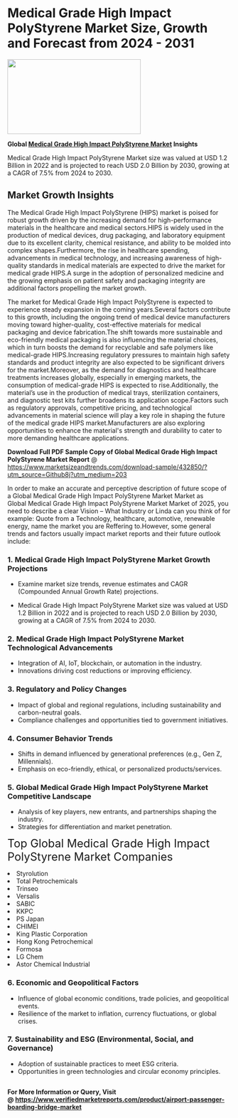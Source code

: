 <H1>Medical Grade High Impact PolyStyrene Market Size, Growth and Forecast from 2024 - 2031</H1><img class="aligncenter size-medium wp-image-584254" src="https://thirdeyenews.in/wp-content/uploads/2024/09/Global-Market-Research-300x168.jpeg" alt="" width="300" height="168" /><p><strong>Global&nbsp;<a href="https://www.marketsizeandtrends.com/download-sample/432850/?utm_source=Github8j?utm_medium=203">Medical Grade High Impact PolyStyrene Market</a> Insights</strong></p><p>Medical Grade High Impact PolyStyrene Market size was valued at USD 1.2 Billion in 2022 and is projected to reach USD 2.0 Billion by 2030, growing at a CAGR of 7.5% from 2024 to 2030.</p><p><h2>Market Growth Insights</h2> <p>The Medical Grade High Impact PolyStyrene (HIPS) market is poised for robust growth driven by the increasing demand for high-performance materials in the healthcare and medical sectors.HIPS is widely used in the production of medical devices, drug packaging, and laboratory equipment due to its excellent clarity, chemical resistance, and ability to be molded into complex shapes.Furthermore, the rise in healthcare spending, advancements in medical technology, and increasing awareness of high-quality standards in medical materials are expected to drive the market for medical grade HIPS.A surge in the adoption of personalized medicine and the growing emphasis on patient safety and packaging integrity are additional factors propelling the market growth. </p> <p>The market for Medical Grade High Impact PolyStyrene is expected to experience steady expansion in the coming years.Several factors contribute to this growth, including the ongoing trend of medical device manufacturers moving toward higher-quality, cost-effective materials for medical packaging and device fabrication.The shift towards more sustainable and eco-friendly medical packaging is also influencing the material choices, which in turn boosts the demand for recyclable and safe polymers like medical-grade HIPS.Increasing regulatory pressures to maintain high safety standards and product integrity are also expected to be significant drivers for the market.Moreover, as the demand for diagnostics and healthcare treatments increases globally, especially in emerging markets, the consumption of medical-grade HIPS is expected to rise.Additionally, the material’s use in the production of medical trays, sterilization containers, and diagnostic test kits further broadens its application scope.Factors such as regulatory approvals, competitive pricing, and technological advancements in material science will play a key role in shaping the future of the medical grade HIPS market.Manufacturers are also exploring opportunities to enhance the material's strength and durability to cater to more demanding healthcare applications.</p><p><span class=""><strong>Download Full PDF Sample Copy of Global Medical Grade High Impact PolyStyrene Market Report</strong> @ <a href="https://www.marketsizeandtrends.com/download-sample/432850/?utm_source=Github8j?utm_medium=203" target="_blank">https://www.marketsizeandtrends.com/download-sample/432850/?utm_source=Github8j?utm_medium=203</a></span></p><p>In order to make an accurate and perceptive description of future scope of a Global&nbsp;Medical Grade High Impact PolyStyrene Market Market as Global&nbsp;Medical Grade High Impact PolyStyrene Market Market of 2025, you need to describe a clear Vision &ndash; What Industry or Linda can you think of for example: Quote from a Technology, healthcare, automotive, renewable energy, name the market you are Reffering to.However, some general trends and factors usually impact market reports and their future outlook include:</p><h3>1.&nbsp;<strong>Medical Grade High Impact PolyStyrene Market Growth Projections</strong></h3><ul><li>Examine market size trends, revenue estimates and CAGR (Compounded Annual Growth Rate) projections.</li><li><p>Medical Grade High Impact PolyStyrene Market size was valued at USD 1.2 Billion in 2022 and is projected to reach USD 2.0 Billion by 2030, growing at a CAGR of 7.5% from 2024 to 2030.</p></li></ul><h3>2.&nbsp;<strong>Medical Grade High Impact PolyStyrene Market Technological Advancements</strong></h3><ul><li>Integration of AI, IoT, blockchain, or automation in the industry.</li><li>Innovations driving cost reductions or improving efficiency.</li></ul><h3>3.&nbsp;<strong>Regulatory and Policy Changes</strong></h3><ul><li>Impact of global and regional regulations, including sustainability and carbon-neutral goals.</li><li>Compliance challenges and opportunities tied to government initiatives.</li></ul><h3>4.&nbsp;<strong>Consumer Behavior Trends</strong></h3><ul><li>Shifts in demand influenced by generational preferences (e.g., Gen Z, Millennials).</li><li>Emphasis on eco-friendly, ethical, or personalized products/services.</li></ul><h3>5.&nbsp;<strong>Global Medical Grade High Impact PolyStyrene Market Competitive Landscape</strong></h3><ul><li>Analysis of key players, new entrants, and partnerships shaping the industry.</li><li>Strategies for differentiation and market penetration.</li></ul><p data-pm-slice="1 1 []"><span style="color: inherit; font-family: inherit; font-size: 25px;">Top Global Medical Grade High Impact PolyStyrene Market Companies</span></p><div class="" data-test-id=""><p><li>Styrolution</li><li> Total Petrochemicals</li><li> Trinseo</li><li> Versalis</li><li> SABIC</li><li> KKPC</li><li> PS Japan</li><li> CHIMEI</li><li> King Plastic Corporation</li><li> Hong Kong Petrochemical</li><li> Formosa</li><li> LG Chem</li><li> Astor Chemical Industrial</li></p></div><h3>6.&nbsp;<strong>Economic and Geopolitical Factors</strong></h3><ul><li>Influence of global economic conditions, trade policies, and geopolitical events.</li><li>Resilience of the market to inflation, currency fluctuations, or global crises.</li></ul><h3>7.&nbsp;<strong>Sustainability and ESG (Environmental, Social, and Governance)</strong></h3><ul><li>Adoption of sustainable practices to meet ESG criteria.</li><li>Opportunities in green technologies and circular economy principles.</li></ul><h2><strong style="font-size: 14px;">For More Information or Query, Visit @&nbsp;</strong><a style="background-color: #ffffff; font-size: 14px;" href="https://www.marketsizeandtrends.com/report/medical-grade-high-impact-polystyrene-market/" target="_blank">https://www.verifiedmarketreports.com/product/airport-passenger-boarding-bridge-market</a></h2>